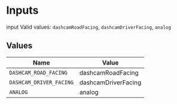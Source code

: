 # Inputs

input  Valid values: `dashcamRoadFacing`, `dashcamDriverFacing`, `analog`


## Values

| Name                    | Value                   |
| ----------------------- | ----------------------- |
| `DASHCAM_ROAD_FACING`   | dashcamRoadFacing       |
| `DASHCAM_DRIVER_FACING` | dashcamDriverFacing     |
| `ANALOG`                | analog                  |